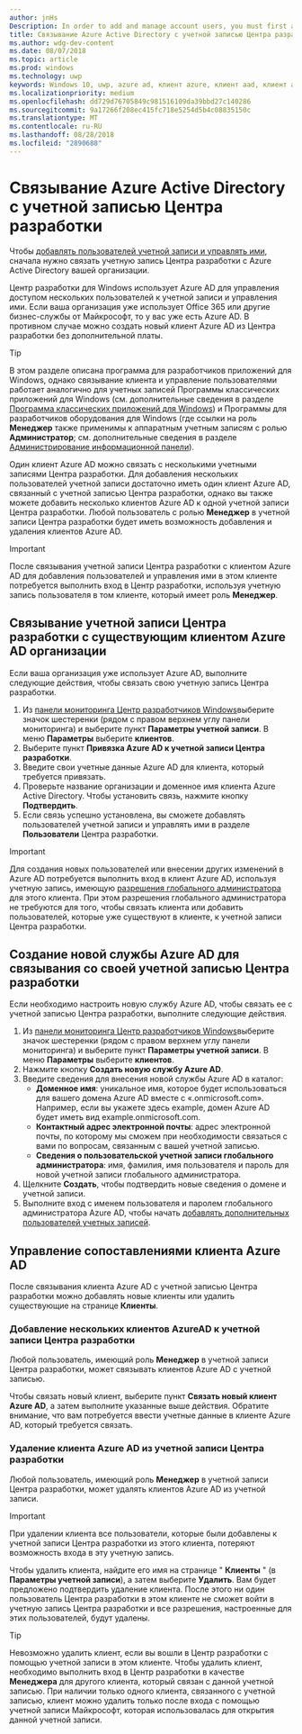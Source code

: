 ```yaml
---
author: jnHs
Description: In order to add and manage account users, you must first associate your Dev Center account with your organization's Azure Active Directory.
title: Связывание Azure Active Directory с учетной записью Центра разработки
ms.author: wdg-dev-content
ms.date: 08/07/2018
ms.topic: article
ms.prod: windows
ms.technology: uwp
keywords: Windows 10, uwp, azure ad, клиент azure, клиент aad, клиент azure ad, управление клиентами, клиенты
ms.localizationpriority: medium
ms.openlocfilehash: dd729d76705849c981516109da39bbd27c140286
ms.sourcegitcommit: 9a17266f208ec415fc718e5254d5b4c08835150c
ms.translationtype: MT
ms.contentlocale: ru-RU
ms.lasthandoff: 08/28/2018
ms.locfileid: "2890688"
---
```

# <a name="associate-azure-active-directory-with-your-dev-center-account"></a>Связывание Azure Active Directory с учетной записью Центра разработки

Чтобы [добавлять пользователей учетной записи и управлять ими](add-users-groups-and-azure-ad-applications.md), сначала нужно связать учетную запись Центра разработки с Azure Active Directory вашей организации. 

Центр разработки для Windows использует Azure AD для управления доступом нескольких пользователей к учетной записи и управления ими. Если ваша организация уже использует Office 365 или другие бизнес-службы от Майкрософт, то у вас уже есть Azure AD. В противном случае можно создать новый клиент Azure AD из Центра разработки без дополнительной платы.

> [!TIP]
> В этом разделе описана программа для разработчиков приложений для Windows, однако связывание клиента и управление пользователями работает аналогично для учетных записей Программы классических приложений для Windows (см. дополнительные сведения в разделе [Программа классических приложений для Windows](https://docs.microsoft.com/windows/desktop/appxpkg/windows-desktop-application-program#add-and-manage-account-users)) и Программы для разработчиков оборудования для Windows (где ссылки на роль **Менеджер** также применимы к аппаратным учетным записям с ролью **Администратор**; см. дополнительные сведения в разделе [Администрирование информационной панели](https://docs.microsoft.com/windows-hardware/drivers/dashboard/dashboard-administration)).

Один клиент Azure AD можно связать с несколькими учетными записями Центра разработки. Для добавления нескольких пользователей учетной записи достаточно иметь один клиент Azure AD, связанный с учетной записью Центра разработки, однако вы также можете добавить несколько клиентов Azure AD к одной учетной записи Центра разработки. Любой пользователь с ролью **Менеджер** в учетной записи Центра разработки будет иметь возможность добавления и удаления клиентов Azure AD.

> [!IMPORTANT]
> После связывания учетной записи Центра разработки с клиентом Azure AD для добавления пользователей и управления ими в этом клиенте потребуется выполнить вход в Центр разработки, используя учетную запись пользователя в том клиенте, который имеет роль **Менеджер**.


## <a name="associate-your-dev-center-account-with-your-organizations-existing-azure-ad-tenant"></a>Связывание учетной записи Центра разработки с существующим клиентом Azure AD организации

Если ваша организация уже использует Azure AD, выполните следующие действия, чтобы связать свою учетную запись Центра разработки.

1.  Из [панели мониторинга Центр разработчиков Windows](https://partner.microsoft.com/dashboard)выберите значок шестеренки (рядом с правом верхнем углу панели мониторинга) и выберите пункт **Параметры учетной записи**. В меню **Параметры** выберите **клиентов**.
2.  Выберите пункт **Привязка Azure AD к учетной записи Центра разработки**.
3.  Введите свои учетные данные Azure AD для клиента, который требуется привязать.
4.  Проверьте название организации и доменное имя клиента Azure Active Directory. Чтобы установить связь, нажмите кнопку **Подтвердить**.
5.  Если связь успешно установлена, вы сможете добавлять пользователей учетной записи и управлять ими в разделе **Пользователи** Центра разработки.

> [!IMPORTANT]
> Для создания новых пользователей или внесении других изменений в Azure AD потребуется выполнить вход в клиент Azure AD, используя учетную запись, имеющую [разрешения глобального администратора](https://docs.microsoft.com/azure/active-directory/users-groups-roles/directory-assign-admin-roles) для этого клиента. При этом разрешения глобального администратора не требуются для того, чтобы связать клиента или добавить пользователей, которые уже существуют в клиенте, к учетной записи Центра разработки.


## <a name="create-a-brand-new-azure-ad-to-associate-with-your-dev-center-account"></a>Создание новой службы Azure AD для связывания со своей учетной записью Центра разработки

Если необходимо настроить новую службу Azure AD, чтобы связать ее с учетной записью Центра разработки, выполните следующие действия.

1.  Из [панели мониторинга Центр разработчиков Windows](https://partner.microsoft.com/dashboard)выберите значок шестеренки (рядом с правом верхнем углу панели мониторинга) и выберите пункт **Параметры учетной записи**. В меню **Параметры** выберите **клиентов**.
2.  Нажмите кнопку **Создать новую службу Azure AD**.
3.  Введите сведения для внесения новой службы Azure AD в каталог:
    - **Доменное имя**: уникальное имя, которое будет использоваться для вашего домена Azure AD вместе с «.onmicrosoft.com». Например, если вы укажете здесь example, домен Azure AD будет иметь вид example.onmicrosoft.com.
    - **Контактный адрес электронной почты**: адрес электронной почты, по которому мы сможем при необходимости связаться с вами по вопросам, связанным с вашей учетной записью.
    - **Сведения о пользовательской учетной записи глобального администратора**: имя, фамилия, имя пользователя и пароль для новой учетной записи глобального администратора.
4.  Щелкните **Создать**, чтобы подтвердить новые сведения о домене и учетной записи.
5.  Выполните вход с именем пользователя и паролем глобального администратора Azure AD, чтобы начать [добавлять дополнительных пользователей учетных записей](add-users-groups-and-azure-ad-applications.md).


## <a name="manage-azure-ad-tenant-associations"></a>Управление сопоставлениями клиента Azure AD

После связывания клиента Azure AD с учетной записью Центра разработки можно добавлять новые клиенты или удалить существующие на странице **Клиенты**.


### <a name="add-multiple-azure-ad-tenants-to-your-dev-center-account"></a>Добавление нескольких клиентов AzureAD к учетной записи Центра разработки

Любой пользователь, имеющий роль **Менеджер** в учетной записи Центра разработки, может связывать клиентов Azure AD с учетной записью.

Чтобы связать новый клиент, выберите пункт **Связать новый клиент Azure AD**, а затем выполните указанные выше действия. Обратите внимание, что вам потребуется ввести учетные данные в клиенте Azure AD, который требуется связать.


### <a name="remove-an-azure-ad-tenant-from-your-dev-center-account"></a>Удаление клиента Azure AD из учетной записи Центра разработки

Любой пользователь, имеющий роль **Менеджер** в учетной записи Центра разработки, может удалять клиентов Azure AD из учетной записи.

> [!IMPORTANT]
> При удалении клиента все пользователи, которые были добавлены к учетной записи Центра разработки из этого клиента, потеряют возможность входа в эту учетную запись. 

Чтобы удалить клиента, найдите его имя на странице " **Клиенты** " (в **Параметры учетной записи**), а затем выберите **Удалить**. Вам будет предложено подтвердить удаление клиента. После этого ни один пользователь Центра разработки в этом клиенте не сможет войти в учетную запись Центра разработки и все разрешения, настроенные для этих пользователей, будут удалены.

> [!TIP]
> Невозможно удалить клиент, если вы вошли в Центр разработки с помощью учетной записи в этом клиенте. Чтобы удалить клиент, необходимо выполнить вход в Центр разработки в качестве **Менеджера** для другого клиента, который связан с данной учетной записью. При наличии только одного клиента, связанного с учетной записью, клиент можно удалить только после входа с помощью учетной записи Майкрософт, которая использовалась для открытия данной учетной записи.


